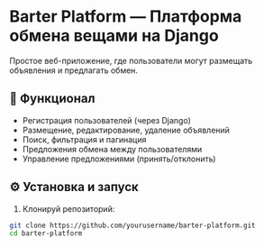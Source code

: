 # Barter Platform — Платформа обмена вещами на Django

Простое веб-приложение, где пользователи могут размещать объявления и предлагать обмен.

## 🚀 Функционал

- Регистрация пользователей (через Django)
- Размещение, редактирование, удаление объявлений
- Поиск, фильтрация и пагинация
- Предложения обмена между пользователями
- Управление предложениями (принять/отклонить)

## ⚙️ Установка и запуск

1. Клонируй репозиторий:
```bash
git clone https://github.com/yourusername/barter-platform.git
cd barter-platform
